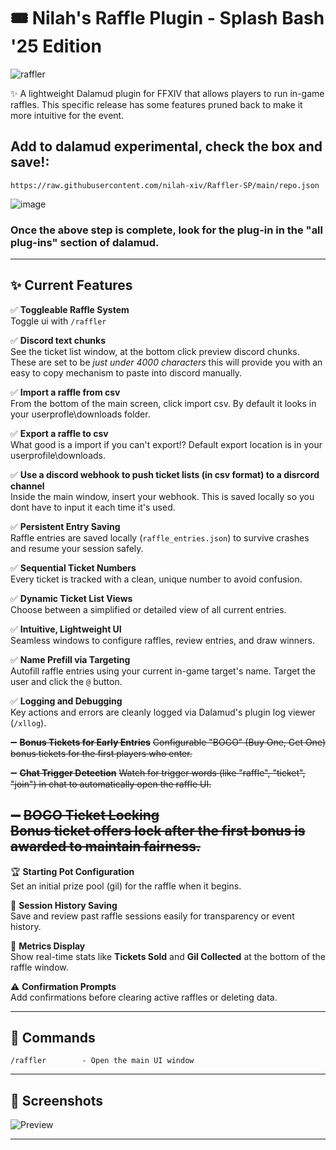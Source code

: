 # 🎟️ Nilah's Raffle Plugin - Splash Bash '25 Edition 




![raffler](https://github.com/user-attachments/assets/7b872e1f-e993-49e6-bbeb-5caab1c66335)

✨ A lightweight Dalamud plugin for FFXIV that allows players to run in-game raffles. This specific release has some features pruned back to make it more intuitive for the event. 

## Add to dalamud experimental, check the box and save!:

`https://raw.githubusercontent.com/nilah-xiv/Raffler-SP/main/repo.json`

![image](https://github.com/user-attachments/assets/18f1a0aa-2fa3-4e98-85fa-bedec746cfce)

### Once the above step is complete, look for the plug-in in the "all plug-ins" section of dalamud. 

---

## ✨ Current Features

✅ **Toggleable Raffle System**  
Toggle ui with `/raffler`

✅ **Discord text chunks**  
See the ticket list window, at the bottom click preview discord chunks. These are set to be _just under 4000 characters_ this will provide you with an easy to copy mechanism to paste into discord manually. 

✅ **Import a raffle from csv**  
From the bottom of the main screen, click import csv. By default it looks in your userprofle\downloads folder. 

✅ **Export a raffle to csv**  
What good is a import if you can't export!? Default export location is in your userprofile\downloads. 

✅ **Use a discord webhook to push ticket lists (in csv format) to a disrcord channel**  
Inside the main window, insert your webhook. This is saved locally so you dont have to input it each time it's used. 

✅ **Persistent Entry Saving**  
Raffle entries are saved locally (`raffle_entries.json`) to survive crashes and resume your session safely.

✅ **Sequential Ticket Numbers**  
Every ticket is tracked with a clean, unique number to avoid confusion.

✅ **Dynamic Ticket List Views**  
Choose between a simplified or detailed view of all current entries.

✅ **Intuitive, Lightweight UI**  
Seamless windows to configure raffles, review entries, and draw winners.

✅ **Name Prefill via Targeting**  
Autofill raffle entries using your current in-game target's name. Target the user and click the `@` button.

✅ **Logging and Debugging**  
Key actions and errors are cleanly logged via Dalamud's plugin log viewer (`/xllog`).

➖ ~~**Bonus Tickets for Early Entries**~~
~~Configurable "BOGO" (Buy One, Get One) bonus tickets for the first players who enter.~~

➖ ~~**Chat Trigger Detection**~~ 
~~Watch for trigger words (like "raffle", "ticket", "join") in chat to automatically open the raffle UI.~~

➖ ~~**BOGO Ticket Locking**~~  
~~Bonus ticket offers lock after the first bonus is awarded to maintain fairness.~~
---


🏆 **Starting Pot Configuration**  
Set an initial prize pool (gil) for the raffle when it begins.


💬 **Session History Saving**  
Save and review past raffle sessions easily for transparency or event history.

🔢 **Metrics Display**  
Show real-time stats like **Tickets Sold** and **Gil Collected** at the bottom of the raffle window.

⚠️ **Confirmation Prompts**  
Add confirmations before clearing active raffles or deleting data.

---

## 📜 Commands

```plaintext
/raffler        - Open the main UI window
```
---
## 📸 Screenshots
![Preview](https://github.com/user-attachments/assets/be44e8d0-b49a-48ad-ab4e-59d2db1c2a54)



---



